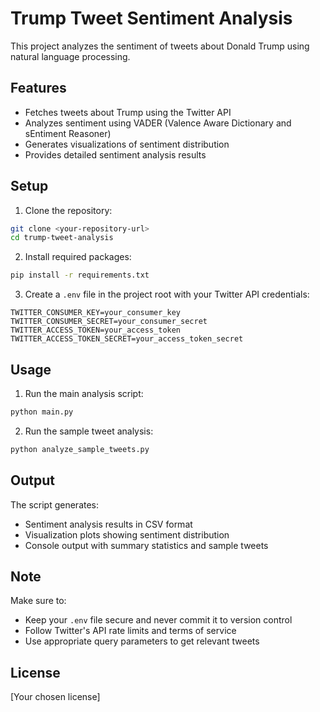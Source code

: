 # Trump Tweet Sentiment Analysis

This project analyzes the sentiment of tweets about Donald Trump using natural language processing.

## Features

- Fetches tweets about Trump using the Twitter API
- Analyzes sentiment using VADER (Valence Aware Dictionary and sEntiment Reasoner)
- Generates visualizations of sentiment distribution
- Provides detailed sentiment analysis results

## Setup

1. Clone the repository:
```bash
git clone <your-repository-url>
cd trump-tweet-analysis
```

2. Install required packages:
```bash
pip install -r requirements.txt
```

3. Create a `.env` file in the project root with your Twitter API credentials:
```
TWITTER_CONSUMER_KEY=your_consumer_key
TWITTER_CONSUMER_SECRET=your_consumer_secret
TWITTER_ACCESS_TOKEN=your_access_token
TWITTER_ACCESS_TOKEN_SECRET=your_access_token_secret
```

## Usage

1. Run the main analysis script:
```bash
python main.py
```

2. Run the sample tweet analysis:
```bash
python analyze_sample_tweets.py
```

## Output

The script generates:
- Sentiment analysis results in CSV format
- Visualization plots showing sentiment distribution
- Console output with summary statistics and sample tweets

## Note

Make sure to:
- Keep your `.env` file secure and never commit it to version control
- Follow Twitter's API rate limits and terms of service
- Use appropriate query parameters to get relevant tweets

## License

[Your chosen license] 